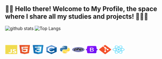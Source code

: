 ## 👋🏻 Hello there! Welcome to My Profile, the space where I share all my studies and projects! 🧙🏻‍♂️

![github stats](https://github-readme-stats.vercel.app/api?username=mateuscapistrano&show_icons=true&theme=vue-dark&hide_title=true#gh-dark-mode-only)
![Top Langs](https://github-readme-stats.vercel.app/api/top-langs/?username=mateuscapistranom&size_weight=0.5&count_weight=0.5&hide=Shaderlab,HLSL,CSS,GLSL&layout=compact&theme=vue-dark)

## 

<div style="display: inline_block"><br>
  <img align="center" alt="mateus-Js" height="30" width="40" src="https://raw.githubusercontent.com/devicons/devicon/master/icons/javascript/javascript-plain.svg">
  <img align="center" alt="mateus-HTML" height="30" width="40" src="https://raw.githubusercontent.com/devicons/devicon/master/icons/html5/html5-original.svg">
  <img align="center" alt="mateus-CSS" height="30" width="40" src="https://raw.githubusercontent.com/devicons/devicon/master/icons/css3/css3-original.svg">
  <img align="center" alt="mateus-C" height="30" width="40" src="https://raw.githubusercontent.com/devicons/devicon/master/icons/c/c-original.svg">
  <img align="center" alt="mateus-PYTHON" height="30" width="40" src="https://raw.githubusercontent.com/devicons/devicon/master/icons/python/python-original.svg">
  <img align="center" alt="mateus-PHP" height="30" width="40" src="https://raw.githubusercontent.com/devicons/devicon/master/icons/php/php-original.svg">
  <img align="center" alt="mateus-BOOTSTRAP" height="30" width="40" src="https://raw.githubusercontent.com/devicons/devicon/master/icons/bootstrap/bootstrap-original.svg">
  <img align="center" alt="mateus-GIT" height="30" width="40" src="https://raw.githubusercontent.com/devicons/devicon/master/icons/git/git-original.svg">
  <img align="center" alt="mateus-REACT" height="30" width="40" src="https://raw.githubusercontent.com/devicons/devicon/master/icons/react/react-original.svg">
</div>
</div>

##

